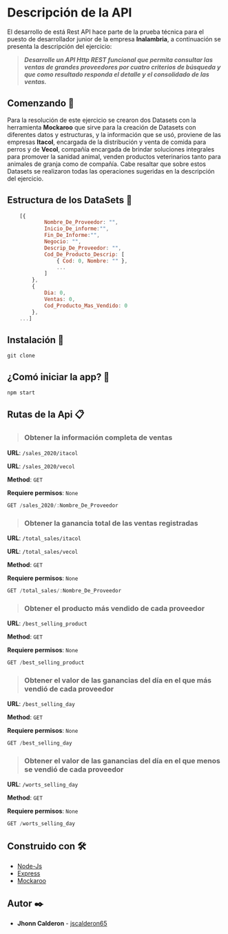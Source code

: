 # Descripción de la API

<p>El desarrollo de está Rest API hace parte de la prueba técnica para el puesto de desarrollador junior de la empresa 
<b>Inalambria</b>, a continuación se presenta la descripción del ejercicio:

> <b><i>
Desarrolle un API Http REST funcional que permita consultar las ventas de grandes proveedores por cuatro criterios de búsqueda y que como resultado responda el detalle y el consolidado de las ventas.
</i></b>

</p>

## Comenzando 🚀

<p>

Para la resolución de este ejercicio se crearon dos Datasets con la herramienta <b>Mockaroo</b> que sirve para la creación de Datasets con diferentes datos y estructuras, y la información que se usó, proviene de las empresas <b>Itacol</b>, encargada de la distribución y venta de comida para perros y de <b>Vecol</b>, compañía encargada de brindar soluciones integrales para promover la sanidad animal, venden productos veterinarios tanto para animales de granja como de compañía.
Cabe resaltar que sobre estos Datasets se realizaron todas las operaciones sugeridas en la descripción del ejercicio.

</p>

## Estructura de los DataSets 📌

```js 
    [{
            Nombre_De_Proveedor: "",
            Inicio_De_informe:"",
            Fin_De_Informe:"",
            Negocio: "",
            Descrip_De_Proveedor: "",
            Cod_De_Producto_Descrip: [
                { Cod: 0, Nombre: "" },
                ...
            ]
        },
        { 
            Dia: 0, 
            Ventas: 0, 
            Cod_Producto_Mas_Vendido: 0 
        }, 
    ...]
```
## Instalación 🔧


```
git clone
```
## ¿Comó iniciar la app? 🔧

```
npm start
```
## Rutas de la Api 📋

>### Obtener la información completa de ventas

**URL**: `/sales_2020/itacol`

**URL**: `/sales_2020/vecol`

**Method**: `GET`

**Requiere permisos**: `None`

```js 
GET /sales_2020/:Nombre_De_Proveedor
```

>### Obtener la ganancia total de las ventas registradas

**URL**: `/total_sales/itacol`

**URL**: `/total_sales/vecol`

**Method**: `GET`

**Requiere permisos**: `None`

```js 
GET /total_sales/:Nombre_De_Proveedor
```

>### Obtener el producto más vendido de cada proveedor

**URL**: `/best_selling_product`

**Method**: `GET`

**Requiere permisos**: `None`

```js 
GET /best_selling_product
```

>### Obtener el valor de las ganancias del día en el que más vendió de cada proveedor

**URL**: `/best_selling_day`

**Method**: `GET`

**Requiere permisos**: `None`

```js 
GET /best_selling_day
```

>### Obtener el valor de las ganancias del día en el que menos se vendió de cada proveedor

**URL**: `/worts_selling_day`

**Method**: `GET`

**Requiere permisos**: `None`

```js 
GET /worts_selling_day
```

## Construido con 🛠️

* [Node-Js](https://nodejs.org/es/) 
* [Express](https://expressjs.com/es/) 
* [Mockaroo](https://www.mockaroo.com/)

## Autor ✒️
* **Jhonn Calderon** - [jscalderon65](https://github.com/jscalderon65)

